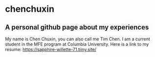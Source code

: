 # chenchuxin
## A personal github page about my experiences

My name is Chen Chuxin, you can also call me Tim Chen. I am a current student in the MFE program at Columbia University. Here is a link to my resume: https://sapphire-willette-71.tiiny.site/

